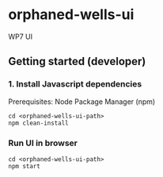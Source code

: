 # orphaned-wells-ui
WP7 UI

## Getting started (developer)

### 1. Install Javascript dependencies

Prerequisites: Node Package Manager (npm)

```console
cd <orphaned-wells-ui-path>
npm clean-install
```

### Run UI in browser

```console
cd <orphaned-wells-ui-path>
npm start
```
